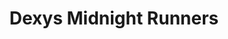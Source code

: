 ---
title: "Dexys Midnight Runners"
summary: "Dexys Midnight Runners are an English pop rock band from Birmingham, with soul influences, who achieved major commercial success in the early to mid-1980s. They are best known in the UK for their songs \"Come On Eileen\" and \"Geno\", both of which peaked at No. 1 on the UK Singles Chart, as well as six other top-20 singles. \"Come On Eileen\" also topped the US Billboard Hot 100, and with extensive airplay on MTV they are associated with the Second British Invasion.During the late 1970s and early 1980s, Dexys went through numerous personnel changes over the course of three albums and 13 singles, with only singer/songwriter/co-founder Kevin Rowland remaining in the band through all of the transitions and only Rowland and \"Big\" Jim Paterson appearing on all of the albums. By 1985, the band consisted only of Rowland and long-standing members Helen O'Hara and Billy Adams . The band broke up in 1987, with Rowland becoming a solo artist. After two failed restart attempts, Dexys was reformed by Rowland in 2003 with new members, as well as a few returning members from the band's original lineup . Dexys released their fourth album in 2012 and a fifth followed in 2016."
image: "dexys-midnight-runners.jpg"
apple_music_artist_url: "https://music.apple.com/gb/artist/dexys-midnight-runners/135964"
wikipedia_url: "https://en.wikipedia.org/wiki/Dexys_Midnight_Runners"
---